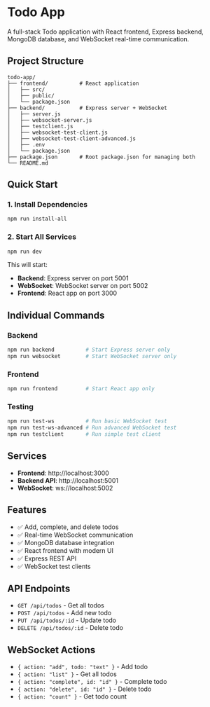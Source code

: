 # Todo App

A full-stack Todo application with React frontend, Express backend, MongoDB database, and WebSocket real-time communication.

## Project Structure

```
todo-app/
├── frontend/          # React application
│   ├── src/
│   ├── public/
│   └── package.json
├── backend/           # Express server + WebSocket
│   ├── server.js
│   ├── websocket-server.js
│   ├── testclient.js
│   ├── websocket-test-client.js
│   ├── websocket-test-client-advanced.js
│   ├── .env
│   └── package.json
├── package.json       # Root package.json for managing both
└── README.md
```

## Quick Start

### 1. Install Dependencies
```bash
npm run install-all
```

### 2. Start All Services
```bash
npm run dev
```

This will start:
- **Backend**: Express server on port 5001
- **WebSocket**: WebSocket server on port 5002
- **Frontend**: React app on port 3000

## Individual Commands

### Backend
```bash
npm run backend          # Start Express server only
npm run websocket        # Start WebSocket server only
```

### Frontend
```bash
npm run frontend         # Start React app only
```

### Testing
```bash
npm run test-ws          # Run basic WebSocket test
npm run test-ws-advanced # Run advanced WebSocket test
npm run testclient       # Run simple test client
```

## Services

- **Frontend**: http://localhost:3000
- **Backend API**: http://localhost:5001
- **WebSocket**: ws://localhost:5002

## Features

- ✅ Add, complete, and delete todos
- ✅ Real-time WebSocket communication
- ✅ MongoDB database integration
- ✅ React frontend with modern UI
- ✅ Express REST API
- ✅ WebSocket test clients

## API Endpoints

- `GET /api/todos` - Get all todos
- `POST /api/todos` - Add new todo
- `PUT /api/todos/:id` - Update todo
- `DELETE /api/todos/:id` - Delete todo

## WebSocket Actions

- `{ action: "add", todo: "text" }` - Add todo
- `{ action: "list" }` - Get all todos
- `{ action: "complete", id: "id" }` - Complete todo
- `{ action: "delete", id: "id" }` - Delete todo
- `{ action: "count" }` - Get todo count
